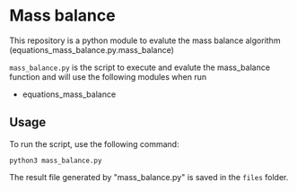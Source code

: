 # Mass balance 

This repository is a python module to evalute the mass balance algorithm (equations_mass_balance.py.mass_balance)

```mass_balance.py``` is the script to execute and evalute the mass_balance function and will use the following modules when run
-  equations_mass_balance

## Usage

To run the script, use the following command:

```
python3 mass_balance.py
```

The result file generated by "mass_balance.py" is saved in the ```files``` folder.
